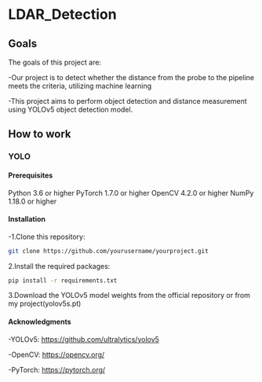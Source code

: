 ﻿# LDAR_Detection
## **Goals**

The goals of this project are:

-Our project is to detect whether the distance from the probe to the pipeline meets the criteria, utilizing machine learning

-This project aims to perform object detection and distance measurement using YOLOv5 object detection model.

## **How to work**
### **YOLO**
#### Prerequisites
Python 3.6 or higher
PyTorch 1.7.0 or higher
OpenCV 4.2.0 or higher
NumPy 1.18.0 or higher
#### Installation
-1.Clone this repository:

```bash
git clone https://github.com/yourusername/yourproject.git
```
2.Install the required packages:

```bash
pip install -r requirements.txt
```
3.Download the YOLOv5 model weights from the official repository or from my project(yolov5s.pt)

#### Acknowledgments
-YOLOv5: https://github.com/ultralytics/yolov5

-OpenCV: https://opencv.org/

-PyTorch: https://pytorch.org/
